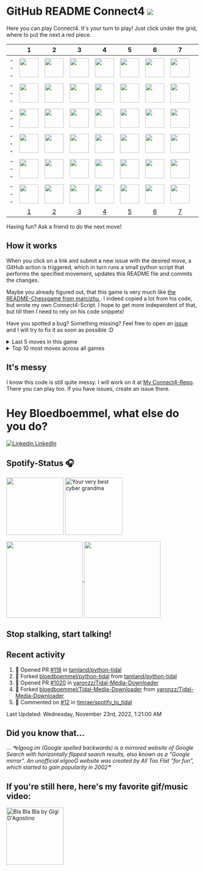# GitHub README Connect4  ![](https://komarev.com/ghpvc/?username=bloedboemmel&color=green&label=Visitors)

Here you can play Connect4. It's your turn to play! Just click under the grid, where to put the next a <!-- BEGIN TURN -->red<!-- END TURN --> piece.

<!-- BEGIN CONNECT4 BOARD -->
|   | 1 | 2 | 3 | 4 | 5 | 6 | 7 |   |
|---|:-:|:-:|:-:|:-:|:-:|:-:|:-:|:-:|
|---|<img src="img/blank.png" width=50px> | <img src="img/blank.png" width=50px> | <img src="img/blank.png" width=50px> | <img src="img/blank.png" width=50px> | <img src="img/blank.png" width=50px> | <img src="img/blank.png" width=50px> | <img src="img/blank.png" width=50px> | |---|
|---|<img src="img/blank.png" width=50px> | <img src="img/blank.png" width=50px> | <img src="img/blank.png" width=50px> | <img src="img/blank.png" width=50px> | <img src="img/blank.png" width=50px> | <img src="img/blank.png" width=50px> | <img src="img/blank.png" width=50px> | |---|
|---|<img src="img/blank.png" width=50px> | <img src="img/blank.png" width=50px> | <img src="img/blank.png" width=50px> | <img src="img/blank.png" width=50px> | <img src="img/blank.png" width=50px> | <img src="img/blank.png" width=50px> | <img src="img/blank.png" width=50px> | |---|
|---|<img src="img/blank.png" width=50px> | <img src="img/red.png" width=50px> | <img src="img/blank.png" width=50px> | <img src="img/blank.png" width=50px> | <img src="img/blank.png" width=50px> | <img src="img/blank.png" width=50px> | <img src="img/blank.png" width=50px> | |---|
|---|<img src="img/blank.png" width=50px> | <img src="img/yellow.png" width=50px> | <img src="img/yellow.png" width=50px> | <img src="img/blank.png" width=50px> | <img src="img/blank.png" width=50px> | <img src="img/blank.png" width=50px> | <img src="img/blank.png" width=50px> | |---|
|---|<img src="img/yellow.png" width=50px> | <img src="img/yellow.png" width=50px> | <img src="img/red.png" width=50px> | <img src="img/red.png" width=50px> | <img src="img/red.png" width=50px> | <img src="img/yellow.png" width=50px> | <img src="img/blank.png" width=50px> | |---|
|   | [1](https://github.com/bloedboemmel/bloedboemmel/issues/new?body=Please+do+not+change+the+title.+Just+click+%22Submit+new+issue%22.+You+don%27t+need+to+do+anything+else+%3AD&title=Connect4%3A+Put+1) | [2](https://github.com/bloedboemmel/bloedboemmel/issues/new?body=Please+do+not+change+the+title.+Just+click+%22Submit+new+issue%22.+You+don%27t+need+to+do+anything+else+%3AD&title=Connect4%3A+Put+2) | [3](https://github.com/bloedboemmel/bloedboemmel/issues/new?body=Please+do+not+change+the+title.+Just+click+%22Submit+new+issue%22.+You+don%27t+need+to+do+anything+else+%3AD&title=Connect4%3A+Put+3) | [4](https://github.com/bloedboemmel/bloedboemmel/issues/new?body=Please+do+not+change+the+title.+Just+click+%22Submit+new+issue%22.+You+don%27t+need+to+do+anything+else+%3AD&title=Connect4%3A+Put+4) | [5](https://github.com/bloedboemmel/bloedboemmel/issues/new?body=Please+do+not+change+the+title.+Just+click+%22Submit+new+issue%22.+You+don%27t+need+to+do+anything+else+%3AD&title=Connect4%3A+Put+5) | [6](https://github.com/bloedboemmel/bloedboemmel/issues/new?body=Please+do+not+change+the+title.+Just+click+%22Submit+new+issue%22.+You+don%27t+need+to+do+anything+else+%3AD&title=Connect4%3A+Put+6) | [7](https://github.com/bloedboemmel/bloedboemmel/issues/new?body=Please+do+not+change+the+title.+Just+click+%22Submit+new+issue%22.+You+don%27t+need+to+do+anything+else+%3AD&title=Connect4%3A+Put+7) |   |
<!-- END CONNECT4 BOARD -->
<!-- BEGIN MOVES LIST -->
<!-- END MOVES LIST -->
Having fun? Ask a friend to do the next move!

## How it works

When you click on a link and submit a new issue with the desired move, a GitHub action is triggered, which in turn runs a small python script that performs the specified movement, updates this README file and commits the changes.

Maybe you already figured out, that this game is very much like [the README-Chessgame from marcizhu ](https://github.com/marcizhu/readme-chess). I indeed copied a lot from his code, but wrote my own Connect4-Script. I hope to get more independent of that, but till then I need to rely on his code snippets!

Have you spotted a bug? Something missing? Feel free to open an [issue](https://github.com/bloedboemmel/readme-connect4/issues) and I will try to fix it as soon as possible :D



<details>
  <summary>Last 5 moves in this game</summary>
<!-- BEGIN LAST MOVES -->

| Move | Author |
| :--: | :----- |
| `6` |  [ @shelenberg](https://github.com/shelenberg) | |
| `5` |  [ @jasalguero](https://github.com/jasalguero) | |
| `3` |  [ @Kaldito](https://github.com/Kaldito) | |
| `3` |  [ @nicoleyyr](https://github.com/nicoleyyr) | |
| `1` |  [ @bloedboemmel](https://github.com/bloedboemmel) | |

<!-- END LAST MOVES -->
</details>

<details>
  <summary>Top 10 most moves across all games</summary>
<!-- BEGIN TOP MOVES -->

| Total moves |  User  |
| :---------: | :----- |
| 29 |  [@bloedboemmel](https://github.com/bloedboemmel) | |
| 10 |  [@antjacquemin](https://github.com/antjacquemin) | |
| 5 |  [@JaouherK](https://github.com/JaouherK) | |
| 4 |  [@RainerWein](https://github.com/RainerWein) | |
| 4 |  [@Carol42](https://github.com/Carol42) | |
| 2 |  [@jeremie1112](https://github.com/jeremie1112) | |
| 2 |  [@vikash2806](https://github.com/vikash2806) | |
| 2 |  [@trinib](https://github.com/trinib) | |
| 2 |  [@willnaoosmith](https://github.com/willnaoosmith) | |
| 2 |  [@Trunkios](https://github.com/Trunkios) | |

<!-- END TOP MOVES -->
</details>


## It's messy

I know this code is still quite messy. I will work on it at [My Connect4-Repo](https://github.com/bloedboemmel/readme-connect4). There you can play too. If you have issues, create an issue there.




# Hey Bloedboemmel, what else do you do? 
[![Linkedin](https://i.stack.imgur.com/gVE0j.png) LinkedIn](https://www.linkedin.com/in/jakob--jung/)
## Spotify-Status 🎧
<p float="left" >
  <img src="https://novatorem-amber-nine.vercel.app/api/spotify" height="150px"/>
  <img alt="Your very best cyber grandma" src="https://thekenyonthrill.files.wordpress.com/2013/10/44-grandma-computer-e1381195849436.jpg" height="150px"/>
</p>

<a href="https://github.com/bloedboemmel">
  <img align="center" src="https://letstrys-bloedboemmel.vercel.app/api/?username=bloedboemmel&show_icons=true&theme=radical" height="200"/>
  
</a>

<a href="https://github.com/bloedboemmel">
  <img align="center" src="https://letstrys-bloedboemmel.vercel.app/api/top-langs/?username=bloedboemmel&theme=radical"  height="200"/>
</a>


## Stop stalking, start talking!
## Recent activity
<!--RECENT_ACTIVITY:start-->
1. 💪 Opened PR [#118](https://github.com/tamland/python-tidal/pull/118) in [tamland/python-tidal](https://github.com/tamland/python-tidal)
2. 🔱 Forked [bloedboemmel/python-tidal](https://github.com/bloedboemmel/python-tidal) from [tamland/python-tidal](https://github.com/tamland/python-tidal)
3. 💪 Opened PR [#1020](https://github.com/yaronzz/Tidal-Media-Downloader/pull/1020) in [yaronzz/Tidal-Media-Downloader](https://github.com/yaronzz/Tidal-Media-Downloader)
4. 🔱 Forked [bloedboemmel/Tidal-Media-Downloader](https://github.com/bloedboemmel/Tidal-Media-Downloader) from [yaronzz/Tidal-Media-Downloader](https://github.com/yaronzz/Tidal-Media-Downloader)
5. 💬 Commented on [#12](https://github.com/timrae/spotify_to_tidal/pull/12#issuecomment-1305233575) in [timrae/spotify_to_tidal](https://github.com/timrae/spotify_to_tidal)
<!--RECENT_ACTIVITY:end-->

<!--RECENT_ACTIVITY:last_update-->
Last Updated: Wednesday, November 23rd, 2022, 1:21:00 AM
<!--RECENT_ACTIVITY:last_update_end-->


## Did you know that...
... <!--STARTS_HERE_QUOTE_README-->
<i>❝elgoog.im (Google spelled backwards) is a mirrored website of Google Search with horizontally flipped search results, also known as a “Google mirror”. An unofficial elgooG website was created by All Too Flat “for fun”, which started to gain popularity in 2002❞</i>
<!--ENDS_HERE_QUOTE_README-->


## If you're still here, here's my favorite gif/music video:

<a href="https://www.youtube.com/watch?v=Hrph2EW9VjY">
  <img alt="Bla Bla Bla by Gigi D'Agostino" src="img/BlaBlaBla.gif" height="150px"/>
</a>
